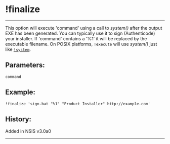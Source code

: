 # !finalize

---

This option will execute 'command' using a call to _system()_ after the output EXE has been generated. You can typically use it to sign (Authenticode) your installer. If 'command' contains a '%1' it will be replaced by the executable filename.
On POSIX platforms, `!execute` will use _system()_ just like [`!system`][1].

## Parameters:

    command

## Example:

	!finalize 'sign.bat "%1" "Product Installer" http://example.com'

## History:

Added in NSIS v3.0a0

---

[1]: !system.md